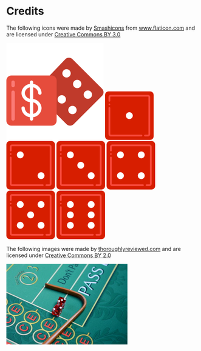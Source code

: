 # Credits

The following icons were made by
[Smashicons](https://www.flaticon.com/authors/smashicons) from
www.flaticon.com and are licensed under
[Creative Commons BY 3.0](http://creativecommons.org/licenses/by/3.0/)

![dice.png](dice.png)
![die-1.png](die-1.png)
![die-2.png](die-2.png)
![die-3.png](die-3.png)
![die-4.png](die-4.png)
![die-5.png](die-5.png)
![die-6.png](die-6.png)

The following images were made by
[thoroughlyreviewed.com](https://thoroughlyreviewed.com) and are licensed under
[Creative Commons BY 2.0](https://creativecommons.org/licenses/by/2.0/)

![craps-table.jpg](craps-table.jpg)
